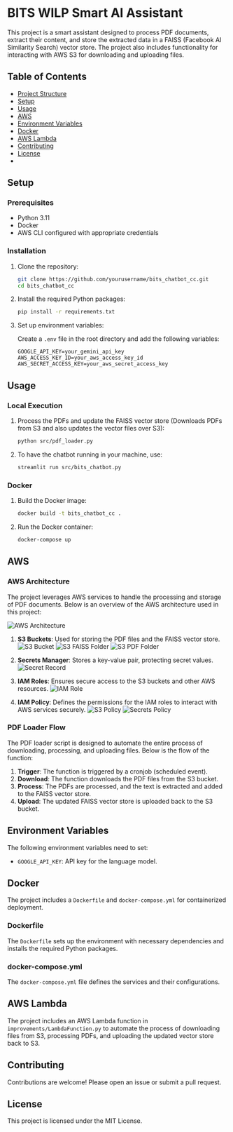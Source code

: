 # BITS WILP Smart AI Assistant

This project is a smart assistant designed to process PDF documents, extract their content, and store the extracted data in a FAISS (Facebook AI Similarity Search) vector store. The project also includes functionality for interacting with AWS S3 for downloading and uploading files.

## Table of Contents

- [Project Structure](#project-structure)
- [Setup](#setup)
- [Usage](#usage)
- [AWS](#aws)
- [Environment Variables](#environment-variables)
- [Docker](#docker)
- [AWS Lambda](#aws-lambda)
- [Contributing](#contributing)
- [License](#license)
-

## Setup

### Prerequisites

- Python 3.11
- Docker
- AWS CLI configured with appropriate credentials

### Installation

1. Clone the repository:

    ```sh
    git clone https://github.com/yourusername/bits_chatbot_cc.git
    cd bits_chatbot_cc
    ```

2. Install the required Python packages:

    ```sh
    pip install -r requirements.txt
    ```

3. Set up environment variables:

    Create a `.env` file in the root directory and add the following variables:

    ```env
    GOOGLE_API_KEY=your_gemini_api_key 
    AWS_ACCESS_KEY_ID=your_aws_access_key_id
    AWS_SECRET_ACCESS_KEY=your_aws_secret_access_key
    ```

## Usage

### Local Execution

1. Process the PDFs and update the FAISS vector store (Downloads PDFs from S3 and also updates the vector files over S3):

    ```sh
    python src/pdf_loader.py
    ```

2. To have the chatbot running in your machine, use:

    ```sh
    streamlit run src/bits_chatbot.py
    ```

### Docker

1. Build the Docker image:

    ```sh
    docker build -t bits_chatbot_cc .
    ```

2. Run the Docker container:

    ```sh
    docker-compose up
    ```

## AWS

### AWS Architecture

The project leverages AWS services to handle the processing and storage of PDF documents. Below is an overview of the AWS architecture used in this project:

![AWS Architecture](docs/images/aws_architecture.png?)

1. **S3 Buckets**: Used for storing the PDF files and the FAISS vector store.
![S3 Bucket](docs/images/S3Bucket.png?raw=true)
![S3 FAISS Folder](docs/images/S3-FAISS.png?raw=true)
![S3 PDF Folder](docs/images/S3-PDF.png?raw=true)

2. **Secrets Manager**: Stores a key-value pair, protecting secret values.
![Secret Record](docs/images/SecretsManager.png?raw=true)

3. **IAM Roles**: Ensures secure access to the S3 buckets and other AWS resources.
![IAM Role](docs/images/IAMRole.png?raw=true)

4. **IAM Policy**: Defines the permissions for the IAM roles to interact with AWS services securely.
![S3 Policy](docs/images/IAMPolicy-S3.png?raw=true)
![Secrets Policy](docs/images/IAMPolicy-Secrets.png?raw=true)

### PDF Loader Flow

The PDF loader script is designed to automate the entire process of downloading, processing, and uploading files. Below is the flow of the function: 

1. **Trigger**: The function is triggered by a cronjob (scheduled event).
2. **Download**: The function downloads the PDF files from the S3 bucket.
3. **Process**: The PDFs are processed, and the text is extracted and added to the FAISS vector store.
4. **Upload**: The updated FAISS vector store is uploaded back to the S3 bucket.

## Environment Variables

The following environment variables need to set:

- `GOOGLE_API_KEY`: API key for the language model.

## Docker

The project includes a `Dockerfile` and `docker-compose.yml` for containerized deployment.

### Dockerfile

The `Dockerfile` sets up the environment with necessary dependencies and installs the required Python packages.

### docker-compose.yml

The `docker-compose.yml` file defines the services and their configurations.

## AWS Lambda

The project includes an AWS Lambda function in `improvements/LambdaFunction.py` to automate the process of downloading files from S3, processing PDFs, and uploading the updated vector store back to S3.

## Contributing

Contributions are welcome! Please open an issue or submit a pull request.

## License

This project is licensed under the MIT License.
